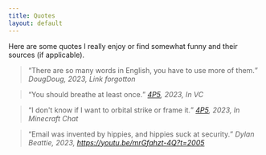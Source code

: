 ```yaml
---
title: Quotes
layout: default
---
```


Here are some quotes I really enjoy or find somewhat funny and their sources (if applicable).

> <q>There are so many words in English, you have to use more of them.</q>
> <cite>DougDoug, 2023, Link forgotton</cite>

> <q>You should breathe at least once.</q>
> <cite>[4P5](https://4p5.nz), 2023, In VC</cite>

> <q>I don't know if I want to orbital strike or frame it.</q>
> <cite>[4P5](https://4p5.nz), 2023, In Minecraft Chat</cite>

> <q>Email was invented by hippies, and hippies suck at security.</q>
> <cite>Dylan Beattie, 2023, <https://youtu.be/mrGfahzt-4Q?t=2005></cite>

